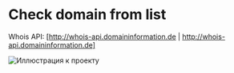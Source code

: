 # Check domain from list

Whois API: [http://whois-api.domaininformation.de | http://whois-api.domaininformation.de]

![Иллюстрация к проекту](https://i.imgur.com/rQd0MpR.png)
